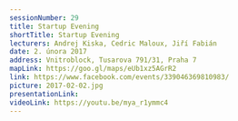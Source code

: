 ```yaml
---
sessionNumber: 29
title: Startup Evening
shortTitle: Startup Evening
lecturers: Andrej Kiska, Cedric Maloux, Jiří Fabián
date: 2. února 2017
address: Vnitroblock, Tusarova 791/31, Praha 7
mapLink: https://goo.gl/maps/eUb1xz5AGrR2
link: https://www.facebook.com/events/339046369810983/
picture: 2017-02-02.jpg
presentationLink:
videoLink: https://youtu.be/mya_r1ymmc4
---
```

